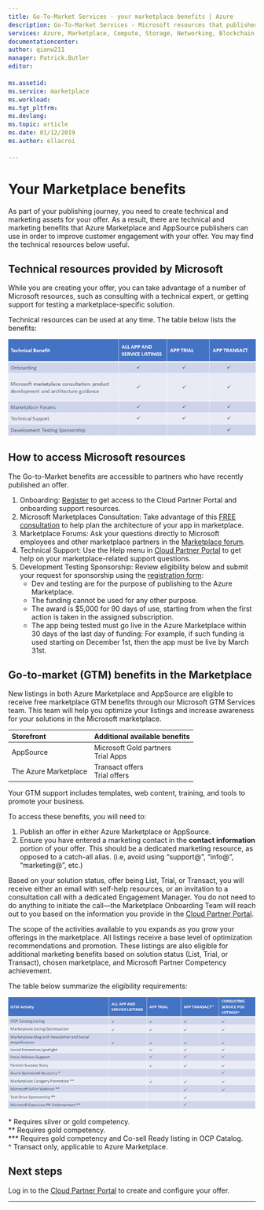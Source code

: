 ```yaml
---
title: Go-To-Market Services - your marketplace benefits | Azure
description: Go-To-Market Services - Microsoft resources that publishers can use are described in this section.
services: Azure, Marketplace, Compute, Storage, Networking, Blockchain, Security
documentationcenter:
author: qianw211
manager: Patrick.Butler
editor:

ms.assetid: 
ms.service: marketplace
ms.workload: 
ms.tgt_pltfrm: 
ms.devlang: 
ms.topic: article
ms.date: 01/12/2019
ms.author: ellacroi

---
```


# Your Marketplace benefits

As part of your publishing journey, you need to create technical and marketing assets for your offer. As a result, there are technical and marketing benefits that Azure Marketplace and AppSource publishers can use in order to improve customer engagement with your offer. You may find the technical resources below useful.

## Technical resources provided by Microsoft

While you are creating your offer, you can take advantage of a number of Microsoft resources, such as consulting with a technical expert, or getting support for testing a marketplace-specific solution.

Technical resources can be used at any time.  The table below lists the benefits:

![](./media/marketplace-publishers-guide/technical-benefit-table.png)

## How to access Microsoft resources

The Go-to-Market benefits are accessible to partners who have recently published an offer. 

1. Onboarding: [Register](https://azuremarketplace.microsoft.com/sell) to get access to the Cloud Partner Portal and onboarding support resources.
2. Microsoft Marketplaces Consultation: Take advantage of this [FREE consultation](https://support.microsoft.com/help/4010317/microsoft-marketplaces-consultation) to help plan the architecture of your app in marketplace.
3. Marketplace Forums: Ask your questions directly to Microsoft employees and other marketplace partners in the [Marketplace forum](https://www.microsoftpartnercommunity.com/t5/Azure-Marketplace-and-AppSource/bd-p/2222).
4. Technical Support: Use the Help menu in [Cloud Partner Portal](https://cloudpartner.azure.com/) to get help on your marketplace-related support questions. 
5. Development Testing Sponsorship: Review eligibility below and submit your request for sponsorship using the [registration form](https://forms.office.com/Pages/ResponsePage.aspx?id=v4j5cvGGr0GRqy180BHbR3omd2bW7etLoEoufw2-vMdUNUkxSjQ5V0hJOEtZSks3ME45TDJNTkVUTi4u):
    * Dev and testing are for the purpose of publishing to the Azure Marketplace.
    * The funding cannot be used for any other purpose.
    * The award is $5,000 for 90 days of use, starting from when the first action is taken in the assigned subscription.
    * The app being tested must go live in the Azure Marketplace within 30 days of the last day of funding: For example, if such funding is used starting on December 1st, then the app must be live by March 31st.

## Go-to-market (GTM) benefits in the Marketplace

New listings in both Azure Marketplace and AppSource are eligible to receive free marketplace GTM benefits through our Microsoft GTM Services team. This team will help you optimize your listings and increase awareness for your solutions in the Microsoft marketplace.

| Storefront | Additional available benefits |
|:--- |:--- |
| AppSource |  Microsoft Gold partners <br> Trial Apps |
| The Azure Marketplace | Transact offers <br> Trial offers |

Your GTM support includes templates, web content, training, and tools to promote your business.

To access these benefits, you will need to:

1. Publish an offer in either Azure Marketplace or AppSource.
2. Ensure you have entered a marketing contact in the **contact information** portion of your offer. This should be a dedicated marketing resource, as opposed to a catch-all alias. (i.e, avoid using “support\@”, “info\@”, “marketing\@”, etc.)

Based on your solution status, offer being List, Trial, or Transact, you will receive either an email with self-help resources, or an invitation to a consultation call with a dedicated Engagement Manager. You do not need to do anything to initiate the call—the Marketplace Onboarding Team will reach out to you based on the information you provide in the [Cloud Partner Portal](https://cloudpartner.azure.com/).

The scope of the activities available to you expands as you grow your offerings in the marketplace. All listings receive a base level of optimization recommendations and promotion.  These listings are also eligible for additional marketing benefits based on solution status (List, Trial, or Transact), chosen marketplace, and Microsoft Partner Competency achievement.

The table below summarize the eligibility requirements:

![](./media/marketplace-publishers-guide/gtm-activities-table.png)

\* Requires silver or gold competency. <br>
\*\* Requires gold competency. <br>
\*\*\* Requires gold competency and Co-sell Ready listing in OCP Catalog. <br>
^ Transact only, applicable to Azure Marketplace.

## Next steps

Log in to the [Cloud Partner Portal](https://cloudpartner.azure.com/) to create and configure your offer.

---
